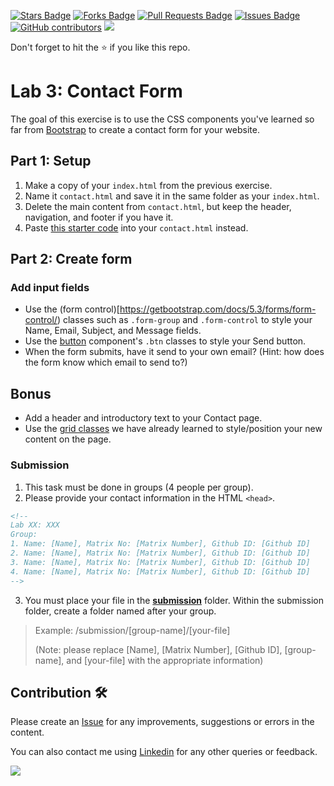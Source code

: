 <a href="https://github.com/drshahizan/learn-php/stargazers"><img src="https://img.shields.io/github/stars/drshahizan/learn-php" alt="Stars Badge"/></a>
<a href="https://github.com/drshahizan/learn-php/network/members"><img src="https://img.shields.io/github/forks/drshahizan/learn-php" alt="Forks Badge"/></a>
<a href="https://github.com/drshahizan/learn-php/pulls"><img src="https://img.shields.io/github/issues-pr/drshahizan/learn-php" alt="Pull Requests Badge"/></a>
<a href="https://github.com/drshahizan/learn-php/issues"><img src="https://img.shields.io/github/issues/drshahizan/learn-php" alt="Issues Badge"/></a>
<a href="https://github.com/drshahizan/learn-php/graphs/contributors"><img alt="GitHub contributors" src="https://img.shields.io/github/contributors/drshahizan/learn-php?color=2b9348"></a>
![](https://visitor-badge.glitch.me/badge?page_id=drshahizan/learn-php)

Don't forget to hit the :star: if you like this repo.

# Lab 3: Contact Form

The goal of this exercise is to use the CSS components you've learned so far from [Bootstrap](https://getbootstrap.com/docs/5.3/getting-started/introduction/) to create a contact form for your website.

## Part 1: Setup

1. Make a copy of your `index.html` from the previous exercise.
2. Name it `contact.html` and save it in the same folder as your `index.html`.
3. Delete the main content from `contact.html`, but keep the header, navigation, and footer if you have it.
4. Paste [this starter code](download/starter_code.html) into your `contact.html` instead.

## Part 2: Create form

### Add input fields
- Use the (form control)[https://getbootstrap.com/docs/5.3/forms/form-control/) classes such as `.form-group` and `.form-control` to style your Name, Email, Subject, and Message fields.
- Use the [button](https://getbootstrap.com/docs/5.3/components/buttons/) component's `.btn` classes to style your Send button.
- When the form submits, have it send to your own email? (Hint: how does the form know which email to send to?)

## Bonus
- Add a header and introductory text to your Contact page.
- Use the [grid classes](https://getbootstrap.com/docs/5.3/layout/grid/) we have already learned to style/position your new content on the page.

### Submission

1. This task must be done in groups (4 people per group). 
2. Please provide your contact information in the HTML `<head>`.
```html
<!--
Lab XX: XXX
Group:
1. Name: [Name], Matrix No: [Matrix Number], Github ID: [Github ID]
2. Name: [Name], Matrix No: [Matrix Number], Github ID: [Github ID]
3. Name: [Name], Matrix No: [Matrix Number], Github ID: [Github ID]
4. Name: [Name], Matrix No: [Matrix Number], Github ID: [Github ID]
-->
```

3. You must place your file in the [**submission**](submission) folder. Within the submission folder, create a folder named after your group.

> Example: /submission/[group-name]/[your-file]
>
> (Note: please replace [Name], [Matrix Number], [Github ID], [group-name], and [your-file] with the appropriate information)



## Contribution 🛠️
Please create an [Issue](https://github.com/drshahizan/learn-php/issues) for any improvements, suggestions or errors in the content.

You can also contact me using [Linkedin](https://www.linkedin.com/in/drshahizan/) for any other queries or feedback.

![](https://komarev.com/ghpvc/?username=drshahizan&label=Views&color=0e75b6&style=flat)
